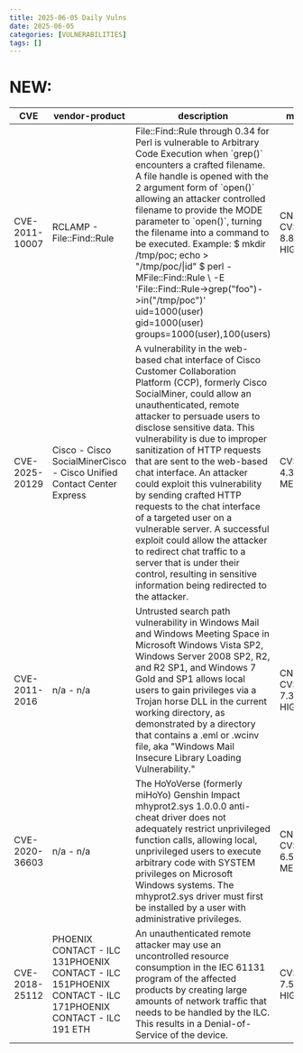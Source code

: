 ```yaml
---
title: 2025-06-05 Daily Vulns
date: 2025-06-05
categories: [VULNERABILITIES]
tags: []
---
```


# NEW:

| CVE            | vendor-product                                                                                           | description                                                                                                                                                                                                                                                                                                                                                                                                                                                                                                                                                                                                                                                                      | metric                        | Referenceurl                                                                                                                                                                                                                                                                                                                                                                                                                                                                      | title                                                       | GithubURL                                                                                                                       |                                                                                                                                   |
| -------------- | -------------------------------------------------------------------------------------------------------- | -------------------------------------------------------------------------------------------------------------------------------------------------------------------------------------------------------------------------------------------------------------------------------------------------------------------------------------------------------------------------------------------------------------------------------------------------------------------------------------------------------------------------------------------------------------------------------------------------------------------------------------------------------------------------------- | ----------------------------- | --------------------------------------------------------------------------------------------------------------------------------------------------------------------------------------------------------------------------------------------------------------------------------------------------------------------------------------------------------------------------------------------------------------------------------------------------------------------------------- | ----------------------------------------------------------- | ------------------------------------------------------------------------------------------------------------------------------- | --------------------------------------------------------------------------------------------------------------------------------- |
| CVE-2011-10007 | RCLAMP - File::Find::Rule                                                                                | File::Find::Rule through 0.34 for Perl is vulnerable to Arbitrary Code Execution when \`grep()\` encounters a crafted filename. A file handle is opened with the 2 argument form of \`open()\` allowing an attacker controlled filename to provide the MODE parameter to \`open()\`, turning the filename into a command to be executed. Example: $ mkdir /tmp/poc; echo > "/tmp/poc/\|id" $ perl -MFile::Find::Rule \\ -E 'File::Find::Rule->grep("foo")->in("/tmp/poc")' uid=1000(user) gid=1000(user) groups=1000(user),100(users)                                                                                                                                            | CNA n/a CVSS3.1: 8.8 - HIGH   | [0](https://metacpan.org/release/RCLAMP/File-Find-Rule-0.34/source/lib/File/Find/Rule.pm#L423) [1](https://rt.cpan.org/Public/Bug/Display.html?id=64504) [2](https://github.com/richardc/perl-file-find-rule/pull/4) [3](https://github.com/richardc/perl-file-find-rule/commit/df58128bcee4c1da78c34d7f3fe1357e575ad56f.patch)                                                                                                                                                   | Exploitation: pocAutomatable: noTechnical Impact: total     | File::Find::Rule through 0.34 for Perl is vulnerable to Arbitrary Code Execution when \`grep()\` encounters a crafted file name | [github](https://github.com/cisagov/vulnrichment/raw/84e827c21522cea6cd9ef4bc81b37c1b4393d93e/2011%2F10xxx%2FCVE-2011-10007.json) |
| CVE-2025-20129 | Cisco - Cisco SocialMinerCisco - Cisco Unified Contact Center Express                                    | A vulnerability in the web-based chat interface of Cisco Customer Collaboration Platform (CCP), formerly Cisco SocialMiner, could allow an unauthenticated, remote attacker to persuade users to disclose sensitive data. This vulnerability is due to improper sanitization of HTTP requests that are sent to the web-based chat interface. An attacker could exploit this vulnerability by sending crafted HTTP requests to the chat interface of a targeted user on a vulnerable server. A successful exploit could allow the attacker to redirect chat traffic to a server that is under their control, resulting in sensitive information being redirected to the attacker. | CVSS3.1: 4.3 - MEDIUM         | [0](https://sec.cloudapps.cisco.com/security/center/content/CiscoSecurityAdvisory/cisco-sa-ccp-info-disc-ZyGerQpd)                                                                                                                                                                                                                                                                                                                                                                | Exploitation: noneAutomatable: noTechnical Impact: partial  | Cisco Customer Collaboration Platform Information Disclosure Vulnerability                                                      | [github](https://github.com/cisagov/vulnrichment/raw/965b6b444457711904ea92d293683b3890005d15/2025%2F20xxx%2FCVE-2025-20129.json) |
| CVE-2011-2016  | n/a - n/a                                                                                                | Untrusted search path vulnerability in Windows Mail and Windows Meeting Space in Microsoft Windows Vista SP2, Windows Server 2008 SP2, R2, and R2 SP1, and Windows 7 Gold and SP1 allows local users to gain privileges via a Trojan horse DLL in the current working directory, as demonstrated by a directory that contains a .eml or .wcinv file, aka "Windows Mail Insecure Library Loading Vulnerability."                                                                                                                                                                                                                                                                  | CNA n/a CVSS3.1: 7.3 - HIGH   | [0](https://docs.microsoft.com/en-us/security-updates/securitybulletins/2011/ms11-085) [1](https://oval.cisecurity.org/repository/search/definition/oval%3Aorg.mitre.oval%3Adef%3A14028)                                                                                                                                                                                                                                                                                          | Exploitation: noneAutomatable: noTechnical Impact: total    | undefined                                                                                                                       | [github](https://github.com/cisagov/vulnrichment/raw/6bdedae75cf06b0fa1c56e8d7dea256c309b2a23/2011%2F2xxx%2FCVE-2011-2016.json)   |
| CVE-2020-36603 | n/a - n/a                                                                                                | The HoYoVerse (formerly miHoYo) Genshin Impact mhyprot2.sys 1.0.0.0 anti-cheat driver does not adequately restrict unprivileged function calls, allowing local, unprivileged users to execute arbitrary code with SYSTEM privileges on Microsoft Windows systems. The mhyprot2.sys driver must first be installed by a user with administrative privileges.                                                                                                                                                                                                                                                                                                                      | CNA n/a CVSS3.1: 6.5 - MEDIUM | [0](https://github.com/kkent030315/evil-mhyprot-cli) [1](https://www.trendmicro.com/en%5Fus/research/22/h/ransomware-actor-abuses-genshin-impact-anti-cheat-driver-to-kill-antivirus.html) [2](https://www.vice.com/en/article/y3p35w/hackers-are-using-anti-cheat-in-genshin-impact-to-ransom-victims) [3](https://github.com/kagurazakasanae/Mhyprot2DrvControl) [4](https://web.archive.org/web/20211204031301/https://www.godeye.club/2021/05/20/001-disclosure-mhyprot.html) | Exploitation: pocAutomatable: noTechnical Impact: total     | undefined                                                                                                                       | [github](https://github.com/cisagov/vulnrichment/raw/1f11710f7b41c714a7a4b3214e21a74728952b9f/2020%2F36xxx%2FCVE-2020-36603.json) |
| CVE-2018-25112 | PHOENIX CONTACT - ILC 131PHOENIX CONTACT - ILC 151PHOENIX CONTACT - ILC 171PHOENIX CONTACT - ILC 191 ETH | An unauthenticated remote attacker may use an uncontrolled resource consumption in the IEC 61131 program of the affected products by creating large amounts of network traffic that needs to be handled by the ILC. This results in a Denial-of-Service of the device.                                                                                                                                                                                                                                                                                                                                                                                                           | CVSS3.1: 7.5 - HIGH           | [0](https://certvde.com/en/advisories/VDE-2018-012/)                                                                                                                                                                                                                                                                                                                                                                                                                              | Exploitation: noneAutomatable: yesTechnical Impact: partial | PHOENIX CONTACT: ILC 1x1 ETH Denial of Service                                                                                  | [github](https://github.com/cisagov/vulnrichment/raw/a018def5a56ec5bba61c6c85f2efbf29f973eea5/2018%2F25xxx%2FCVE-2018-25112.json) |